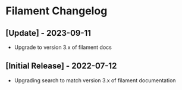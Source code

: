 # Filament Changelog

## [Update] - 2023-09-11
- Upgrade to version 3.x of filament docs

## [Initial Release] - 2022-07-12
- Upgrading search to match version 3.x of filament documentation
